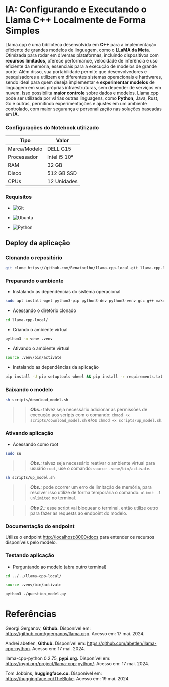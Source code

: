 # IA: Configurando e Executando o Llama C++ Localmente de Forma Simples 

Llama.cpp é uma biblioteca desenvolvida em **C++** para a implementação eficiente de grandes modelos de linguagem, como o **LLaMA da Meta**. Otimizada para rodar em diversas plataformas, incluindo dispositivos com **recursos limitados**, oferece performance, velocidade de inferência e uso eficiente da memória, essenciais para a execução de modelos de grande porte. Além disso, sua portabilidade permite que desenvolvedores e pesquisadores a utilizem em diferentes sistemas operacionais e hardwares, sendo ideal para quem deseja implementar e **experimentar modelos** de linguagem em suas próprias infraestruturas, sem depender de serviços em nuvem. Isso possibilita **maior controle** sobre dados e modelos. Llama.cpp pode ser utilizada por várias outras linguagens, como **Python**, Java, Rust, Go e outras, permitindo experimentações e ajustes em um ambiente controlado, com maior segurança e personalização nas soluções baseadas em **IA**.

<!-- https://www.youtube.com/@renato-coelho
# Apresentação em vídeo

<p align="center">
  <a href="https://youtu.be/xxxxx" target="_blank"><img src="thumbnail/xxxxxxx.png" alt="Vídeo de apresentação"></a>
</p>
 -->


### Configurações do Notebook utilizado

|Tipo|Valor|
|------------|-------------|
|Marca/Modelo | DELL G15|
|Processador | Intel i5 10ª|
|RAM | 32 GB|
|Disco | 512 GB SSD|
|CPUs | 12 Unidades|


### Requisitos

+ ![Git](https://img.shields.io/badge/Git-2.25.1%2B-E3E3E3)

+ ![Ubuntu](https://img.shields.io/badge/Ubuntu-20.04%2B-E3E3E3)

+ ![Python](https://img.shields.io/badge/Python-3.8%2B-E3E3E3)


## Deploy da aplicação


### Clonando o repositório

```bash
git clone https://github.com/Renatoelho/llama-cpp-local.git llama-cpp-local
```


### Preparando o ambiente

+ Instalando as dependências do sistema operacional
```bash
sudo apt install wget python3-pip python3-dev python3-venv gcc g++ make jq -y
```

+ Acessando o diretório clonado
```bash
cd llama-cpp-local/
```

+ Criando o ambiente virtual
```bash
python3 -m venv .venv
```

+ Ativando o ambiente virtual
```bash
source .venv/bin/activate
```

+ Instalando as dependências da aplicação
```bash
pip install -U pip setuptools wheel && pip install -r requirements.txt --no-cache-dir --verbose --force-reinstall
```


### Baixando o modelo

```bash
sh scripts/download_model.sh
```

>> ***Obs.:*** talvez seja necessário adicionar as permissões de execução aos scripts com o comando: ```chmod +x scripts/download_model.sh``` e/ou ```chmod +x scripts/up_model.sh```.

### Ativando aplicação

+ Acessando como root

```bash
sudo su
```

>> ***Obs.:*** talvez seja necessário reativar o ambiente virtual para usuário ```root```, use o comando: ```source .venv/bin/activate```.

```bash
sh scripts/up_model.sh
```

>> ***Obs.:*** pode ocorrer um erro de limitação de memória, para resolver isso utilize de forma temporária o comando: ```ulimit -l unlimited``` no terminal.

>> ***Obs 2.:*** esse script vai bloquear o terminal, então utilize outro para fazer as requests ao endpoint do modelo.


### Documentação do endpoint

Utilize o endpoint [http://localhost:8000/docs](http://localhost:8000/docs) para entender os recursos disponíveis pelo modelo.


### Testando aplicação

+ Perguntando ao modelo (abra outro terminal)

```bash
cd ../../llama-cpp-local/
```

```bash
source .venv/bin/activate
```

```bash
python3 ./question_model.py
```


# Referências

Georgi Gerganov, **Github.** Disponível em: <https://github.com/ggerganov/llama.cpp>. Acesso em: 17 mai. 2024.

Andrei abetlen, **Github.** Disponível em: <https://github.com/abetlen/llama-cpp-python>. Acesso em: 17 mai. 2024.

llama-cpp-python 0.2.75, **pypi.org.** Disponível em: <https://pypi.org/project/llama-cpp-python/>. Acesso em: 17 mai. 2024.

Tom Jobbins, **huggingface.co.** Disponível em: <https://huggingface.co/TheBloke>. Acesso em: 19 mai. 2024.
